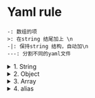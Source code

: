 # Yaml rule

    -: 数组的项
    >: 在string 结尾加上 \n
    -|: 保持string 结构，自动加\n
    ---: 分割不同的yaml文件

<details>
    <summary>1. String</summary>

    example:

        json: value
        yaml: 
            slim and flexible
            better for configuration
        paragraph: >
            Blank lines denote
            paragraph breaks
        content: |-
            Or we
            can auto
            convert line breaks
            to save space

    result:

        {
            "json": "value",
            "yaml": "slim and flexible better for configuration",
            "paragraph": "Blank lines denote\nparagraph breaks\n",
            "content": "Or we\ncan auto\nconvert line breaks\nto save space"
        }
</details>

<details>
    <summary>2. Object</summary>

    example: 
        
        selector:
            matchLabels:
                app: web
            empty:

    result:
        "selector": {
            "matchLabels": {
                "app": "web"
            }
            "empty": null
        }
</details>

<details>
    <summary>3. Array</summary>
    
    example: 

        json:
            - rigid
            - better for data interchange
        array:
            - null_value:
            - boolean: true
            - integer: 1
            - alias: &example aliases are like variables
            - alias: *example

    result:

    {
        "json": [
            "rigid",
            "better for data interchange"
        ],
        "array": [
            {
                "null_value": null
            },
            {
                "boolean": true
            },
            {
                "integer": 1
            },
            {
                "alias": "aliases are like variables"
            },
            {
                "alias": "aliases are like variables"
            }
        ]
    }
</details>

<details>
    <summary>4. alias</summary>
    
    example: 
        alias: &foo
            bar: baz
        alias_reuse: *foo 

    result:
        {
            "alias": {
                "bar": "baz"
            },
            "alias_reuse": {
                "bar": "baz"
            }
        }
</details>
